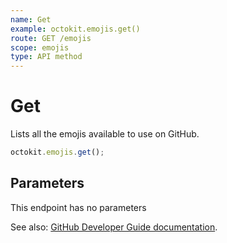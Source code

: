 ```yaml
---
name: Get
example: octokit.emojis.get()
route: GET /emojis
scope: emojis
type: API method
---
```


# Get

Lists all the emojis available to use on GitHub.

```js
octokit.emojis.get();
```

## Parameters

This endpoint has no parameters

See also: [GitHub Developer Guide documentation](https://developer.github.com/v3/emojis/#emojis).
